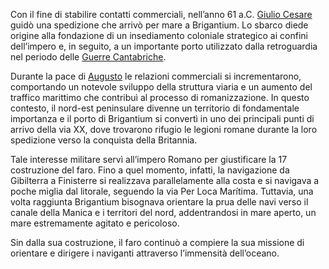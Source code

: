 Con il fine di stabilire contatti commerciali, nell’anno 61 a.C. [Giulio Cesare](http://it.wikipedia.org/wiki/Giulio_Cesare) guidò una spedizione che arrivò per mare a Brigantium. Lo sbarco diede origine alla fondazione di un insediamento coloniale strategico ai confini dell’impero e, in seguito, a un importante porto utilizzato dalla retroguardia nel periodo delle [Guerre Cantabriche](http://it.wikipedia.org/wiki/Guerre_cantabriche).

Durante la pace di [Augusto](http://it.wikipedia.org/wiki/Ottaviano_Augusto) le relazioni commerciali si incrementarono, comportando un notevole sviluppo della struttura viaria e un aumento del traffico marittimo che contribuì al processo di romanizzazione. In questo contesto, il nord-est peninsulare divenne un territorio di fondamentale importanza e il porto di Brigantium si convertì in uno dei principali punti di arrivo della via XX, dove trovarono rifugio le legioni romane durante la loro spedizione verso la conquista della Britannia.

Tale interesse militare servì all’impero Romano per giustificare la 17 costruzione del faro. Fino a quel momento, infatti, la navigazione da Gibilterra a Finisterre si realizzava parallelamente alla costa e si navigava a poche miglia dal litorale, seguendo la via Per Loca Marítima. Tuttavia, una volta raggiunta Brigantium bisognava orientare la prua delle navi verso il canale della Manica e i territori del nord, addentrandosi in mare aperto, un mare estremamente agitato e pericoloso.

Sin dalla sua costruzione, il faro continuò a compiere la sua missione di orientare e dirigere i naviganti attraverso l’immensità dell’oceano.